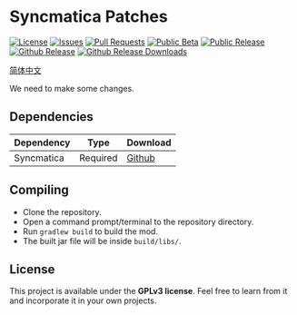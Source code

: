 # Syncmatica Patches
[![License](https://img.shields.io/github/license/Hendrix-Shen/Syncmatica-Patches?style=flat-square)](https://github.com/Hendrix-Shen/Syncmatica-Patches/blob/main/LICENSE)
[![Issues](https://img.shields.io/github/issues/Hendrix-Shen/Syncmatica-Patches?style=flat-square)](https://github.com/Hendrix-Shen/Syncmatica-Patches/issues)
[![Pull Requests](https://img.shields.io/github/issues-pr/Hendrix-Shen/Syncmatica-Patches?style=flat-square)](https://github.com/Hendrix-Shen/Syncmatica-Patches/pulls)
[![Public Beta](https://img.shields.io/github/workflow/status/Hendrix-Shen/Syncmatica-Patches/Public%20Beta?label=Public%20Beta&style=flat-square)](https://github.com/Hendrix-Shen/Syncmatica-Patches/actions/workflows/Public%20Beta.yml)
[![Public Release](https://img.shields.io/github/workflow/status/Hendrix-Shen/Syncmatica-Patches/Public%20Release?label=Public%20Release&style=flat-square)](https://github.com/Hendrix-Shen/Syncmatica-Patches/actions/workflows/Public%20Release.yml)
[![Github Release](https://img.shields.io/github/v/release/Hendrix-Shen/Syncmatica-Patches?include_prereleases&style=flat-square)](https://github.com/Hendrix-Shen/Syncmatica-Patches/releases)
[![Github Release Downloads](https://img.shields.io/github/downloads/Hendrix-Shen/Syncmatica-Patches/total?label=Github%20Release%20Downloads&style=flat-square)](https://github.com/Hendrix-Shen/Syncmatica-Patches/releases)

[简体中文](./README_ZH_CN.md)

We need to make some changes.

## Dependencies
| Dependency | Type      | Download                                                       |
| ---------- | --------- | -------------------------------------------------------------- |
| Syncmatica | Required  | [Github](https://www.curseforge.com/minecraft/mc-mods/miniHUD) |

## Compiling
- Clone the repository.
- Open a command prompt/terminal to the repository directory.
- Run `gradlew build` to build the mod.
- The built jar file will be inside `build/libs/`.

## License
This project is available under the **GPLv3 license**. Feel free to learn from it and incorporate it in your own projects.